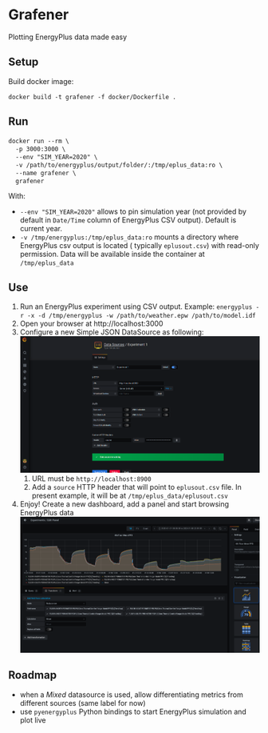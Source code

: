 # Grafener

Plotting EnergyPlus data made easy

## Setup

Build docker image:

```shell
docker build -t grafener -f docker/Dockerfile .
```

## Run

```shell
docker run --rm \
  -p 3000:3000 \
  --env "SIM_YEAR=2020" \
  -v /path/to/energyplus/output/folder/:/tmp/eplus_data:ro \
  --name grafener \
  grafener
```

With:

- `--env "SIM_YEAR=2020"` allows to pin simulation year (not provided by default in `Date/Time` column of EnergyPlus CSV
  output). Default is current year.
- `-v /tmp/energyplus:/tmp/eplus_data:ro` mounts a directory where EnergyPlus csv output is located (
  typically `eplusout.csv`) with read-only permission. Data will be available inside the container at `/tmp/eplus_data`

## Use

1. Run an EnergyPlus experiment using CSV output.
   Example: `energyplus -r -x -d /tmp/energyplus -w /path/to/weather.epw /path/to/model.idf`
2. Open your browser at http://localhost:3000
3. Configure a new Simple JSON DataSource as
   following: ![datasource configuration](images/ds_config.png?raw=true "Datasource configuration")
    1. URL must be `http://localhost:8900`
    2. Add a `source` HTTP header that will point to `eplusout.csv` file. In present example, it will be
       at `/tmp/eplus_data/eplusout.csv`
4. Enjoy! Create a new dashboard, add a panel and start browsing EnergyPlus
   data ![transform](images/transform.png?raw=true "Transformation")
   
## Roadmap

- when a _Mixed_ datasource is used, allow differentiating metrics from different sources (same label for now)
- use `pyenergyplus` Python bindings to start EnergyPlus simulation and plot live